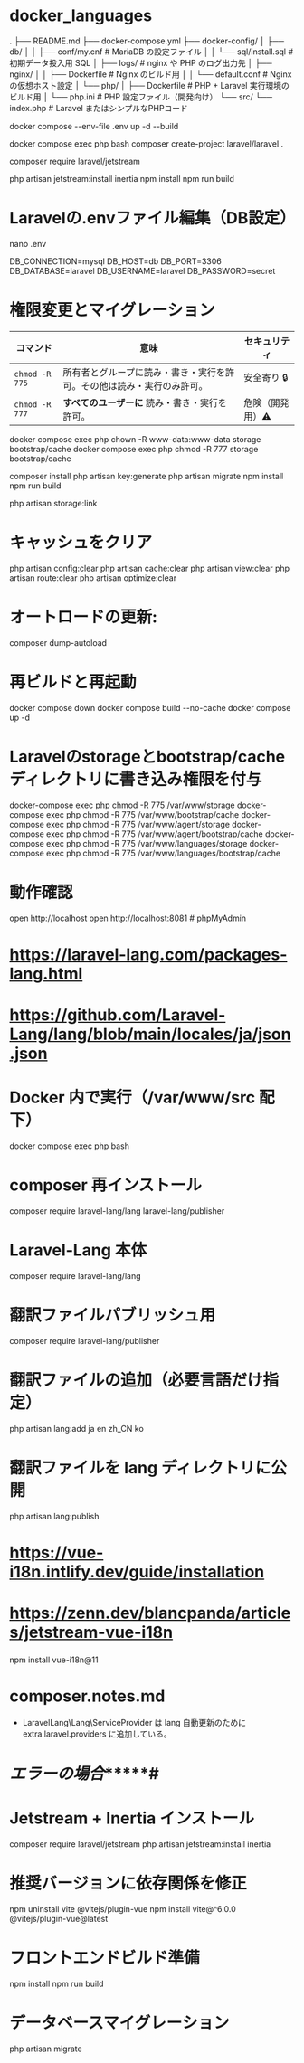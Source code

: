 # docker_languages
.
├── README.md
├── docker-compose.yml
├── docker-config/
│   ├── db/
│   │   ├── conf/my.cnf              # MariaDB の設定ファイル
│   │   └── sql/install.sql          # 初期データ投入用 SQL
│   ├── logs/                        # nginx や PHP のログ出力先
│   ├── nginx/
│   │   ├── Dockerfile               # Nginx のビルド用
│   │   └── default.conf             # Nginx の仮想ホスト設定
│   └── php/
│       ├── Dockerfile               # PHP + Laravel 実行環境のビルド用
│       └── php.ini                  # PHP 設定ファイル（開発向け）
└── src/
    └── index.php                    # Laravel またはシンプルなPHPコード


docker compose --env-file .env up -d --build

docker compose exec php bash
composer create-project laravel/laravel .

<!-- Jetstreamパッケージのインストール -->
composer require laravel/jetstream

<!-- Inertia.jsを使用する場合 -->
php artisan jetstream:install inertia
npm install
npm run build

# Laravelの.envファイル編集（DB設定）
nano .env

DB_CONNECTION=mysql
DB_HOST=db
DB_PORT=3306
DB_DATABASE=laravel
DB_USERNAME=laravel
DB_PASSWORD=secret

# 権限変更とマイグレーション
| コマンド           | 意味                                  | セキュリティ    |
| -------------- | ----------------------------------- | --------- |
| `chmod -R 775` | 所有者とグループに読み・書き・実行を許可。その他は読み・実行のみ許可。 | 安全寄り 🔒   |
| `chmod -R 777` | **すべてのユーザーに** 読み・書き・実行を許可。          | 危険（開発用）⚠️ |

docker compose exec php chown -R www-data:www-data storage bootstrap/cache
docker compose exec php chmod -R 777 storage bootstrap/cache


composer install
php artisan key:generate
php artisan migrate
npm install
npm run build

php artisan storage:link

# キャッシュをクリア
php artisan config:clear
php artisan cache:clear
php artisan view:clear
php artisan route:clear
php artisan optimize:clear

# オートロードの更新:
composer dump-autoload

# 再ビルドと再起動
docker compose down
docker compose build --no-cache
docker compose up -d

# Laravelのstorageとbootstrap/cacheディレクトリに書き込み権限を付与
docker-compose exec php chmod -R 775 /var/www/storage
docker-compose exec php chmod -R 775 /var/www/bootstrap/cache
docker-compose exec php chmod -R 775 /var/www/agent/storage
docker-compose exec php chmod -R 775 /var/www/agent/bootstrap/cache
docker-compose exec php chmod -R 775 /var/www/languages/storage
docker-compose exec php chmod -R 775 /var/www/languages/bootstrap/cache

# 動作確認
open http://localhost
open http://localhost:8081  # phpMyAdmin

######
# https://laravel-lang.com/packages-lang.html
# https://github.com/Laravel-Lang/lang/blob/main/locales/ja/json.json
######

# Docker 内で実行（/var/www/src 配下）
docker compose exec php bash

# composer 再インストール
composer require laravel-lang/lang laravel-lang/publisher

# Laravel-Lang 本体
composer require laravel-lang/lang

# 翻訳ファイルパブリッシュ用
composer require laravel-lang/publisher

# 翻訳ファイルの追加（必要言語だけ指定）
php artisan lang:add ja en zh_CN ko

# 翻訳ファイルを lang ディレクトリに公開
php artisan lang:publish

###
# https://vue-i18n.intlify.dev/guide/installation
# https://zenn.dev/blancpanda/articles/jetstream-vue-i18n
###
npm install vue-i18n@11

# composer.notes.md
- LaravelLang\Lang\ServiceProvider は lang 自動更新のために extra.laravel.providers に追加している。

# *********エラーの場合**************# 
# Jetstream + Inertia インストール
composer require laravel/jetstream
php artisan jetstream:install inertia

# 推奨バージョンに依存関係を修正
npm uninstall vite @vitejs/plugin-vue
npm install vite@^6.0.0 @vitejs/plugin-vue@latest

# フロントエンドビルド準備
npm install
npm run build

# データベースマイグレーション
php artisan migrate

